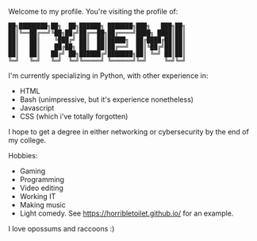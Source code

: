 Welcome to my profile. You're visiting the profile of:

```
██╗████████╗██╗  ██╗██████╗ ███████╗███╗   ███╗██╗
██║╚══██╔══╝╚██╗██╔╝██╔══██╗██╔════╝████╗ ████║██║
██║   ██║    ╚███╔╝ ██║  ██║█████╗  ██╔████╔██║██║
██║   ██║    ██╔██╗ ██║  ██║██╔══╝  ██║╚██╔╝██║██║
██║   ██║   ██╔╝ ██╗██████╔╝███████╗██║ ╚═╝ ██║██║
╚═╝   ╚═╝   ╚═╝  ╚═╝╚═════╝ ╚══════╝╚═╝     ╚═╝╚═╝
```

I'm currently specializing in Python, with other experience in:

  - HTML
  - Bash (unimpressive, but it's experience nonetheless)
  - Javascript
  - CSS (which i've totally forgotten)


I hope to get a degree in either networking or cybersecurity by the end of my college.

Hobbies:

 - Gaming
 - Programming 
 - Video editing
 - Working IT
 - Making music
 - Light comedy. See https://horribletoilet.github.io/ for an example.

I love opossums and raccoons :)
<!---
ITXDemi/ITXDemi is a ✨ special ✨ repository because its `README.md` (this file) appears on your GitHub profile.
You can click the Preview link to take a look at your changes.
--->
